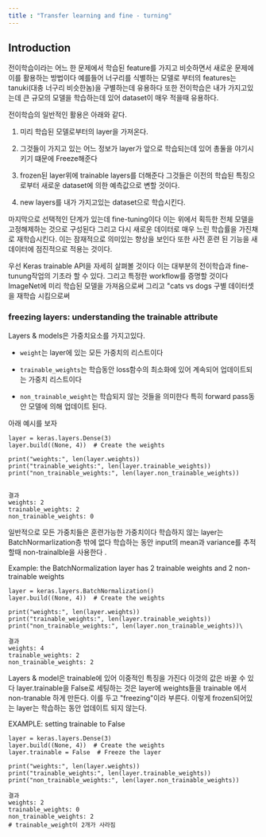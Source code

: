 ```yaml
---
title : "Transfer learning and fine - turning"
---
```


## Introduction 

전이학습이라는 어느 한 문제에서 학습된 feature를 가지고 비슷하면서 새로운 문제에 이를 활용하는 방법이다 예를들어 너구리를 식별하는 모델로 부터의 features는
tanuki(대충 너구리 비슷한놈)을 구별하는데 유용하다 또한 전이학습은 내가 가지고있는데 큰 규모의 모델을 학습하는데 있어 dataset이 매우 적을때 유용하다.

전이학습의 일반적인 활용은 아래와 같다.

1. 미리 학습된 모델로부터의 layer을 가져온다.

2. 그것들이 가지고 있는 어느 정보가 layer가 앞으로 학습되는데 있어 총둘을 야기시키기 떄문에 Freeze해준다

3. frozen된 layer위에 trainable layers를 더해준다 그것들은 이전의 학습된 특징으로부터 새로운 dataset에 의한 예측값으로 변할 것이다.

4. new layers를 내가 가지고있는 dataset으로 학습시킨다.

마지막으로 선택적인 단계가 있는데 fine-tuning이다 이는 위에서 획득한 전체 모델을 고정해제하는 것으로 구성된다 그리고 다시 새로운 데이터로 매우 느린 학습률을 가진채로 
재학습시킨다. 이는 잠재적으로 의미있는 향상을 보인다 또한 사전 훈련 된 기능을 새 데이터에 점진적으로 적용는 것이다.

우선 Keras trainable API을 자세히 살펴볼 것이다 이는 대부분의 전이학습과 fine-tunung작업의 기초라 할 수 있다.
그리고 특정한 workflow를 증명할 것이다 ImageNet에 미리 학습된 모델을 가져옴으로써 그리고 "cats vs dogs 구별 데이터셋을 재학습 시킴으로써

### freezing layers: understanding the trainable attribute 

Layers & models은 가중치요소를 가지고있다.
* `weight`는 layer에 있는 모든 가중치의 리스트이다

* `trainable_weights`는 학습동안 loss함수의 최소화에 있어 계속되어 업데이트되는 가중치 리스트이다

* `non_trainable_weight`는 학습되지 않는 것들을 의미한다 특히 forward pass동안 모델에 의해 업데이트 된다.

아래 예시를 보자
```
layer = keras.layers.Dense(3)
layer.build((None, 4))  # Create the weights

print("weights:", len(layer.weights))
print("trainable_weights:", len(layer.trainable_weights))
print("non_trainable_weights:", len(layer.non_trainable_weights))


결과
weights: 2
trainable_weights: 2
non_trainable_weights: 0
```
일반적으로 모든 가중치들은 훈련가능한 가중치이다 학습하지 않는 layer는 BatchNormarlization층 밖에 없다 학습하는 동안 input의 mean과 variance를 추적할때 non-trainalble을 사용한다 .

Example: the BatchNormalization layer has 2 trainable weights and 2 non-trainable weights
```
layer = keras.layers.BatchNormalization()
layer.build((None, 4))  # Create the weights

print("weights:", len(layer.weights))
print("trainable_weights:", len(layer.trainable_weights))
print("non_trainable_weights:", len(layer.non_trainable_weights))\

결과
weights: 4
trainable_weights: 2
non_trainable_weights: 2

```
Layers & model은 trainable에 있어 이중적인 특징을 가진다 이것의 값은 바꿀 수 있다 layer.trainable을 False로 세팅하는 것은 layer에 weights들을 trainable 에서 non-tranable
하게 만든다. 이를 두고 "freezing"이라 부른다. 이렇게 frozen되어있는 layer는 학습하는 동안 업데이트 되지 않는다.

EXAMPLE: setting trainable to False
```
layer = keras.layers.Dense(3)
layer.build((None, 4))  # Create the weights
layer.trainable = False  # Freeze the layer

print("weights:", len(layer.weights))
print("trainable_weights:", len(layer.trainable_weights))
print("non_trainable_weights:", len(layer.non_trainable_weights))

결과
weights: 2
trainable_weights: 0
non_trainable_weights: 2
# trainable_weight이 2개가 사라짐
```






